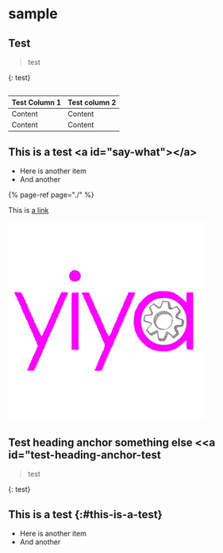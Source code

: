 # sample

## Test <a id="what-is-it-now"></a>

> test

{: test}

```text

```

| Test Column 1 | Test column 2 |
| :--- | :--- |
| Content | Content |
| Content | Content |

## This is a test &lt;a id="say-what"&gt;&lt;/a&gt;  <a id="say-what"></a>

* Here is another item
* And another

{% page-ref page="./" %}

This is [a link](./#say-what)

![](.gitbook/assets/just+yiya+logo+-+small-done%20%281%29%20%281%29.png)



## Test heading anchor something else &lt;<a id="test-heading-anchor-test

> test

{: test}

## This is a test {:\#this-is-a-test}

* Here is another item
* And another

##  <a id="something-else"></a>

<!--stackedit_data:
eyJoaXN0b3J5IjpbLTE3NDg2ODIwNzNdfQ==
-->